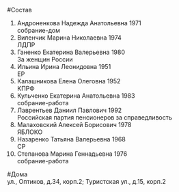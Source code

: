 #Состав
1. Андроненкова Надежда Анатольевна 1971   
    собрание-дом
2. Виленчик Марина Николаевна 1974   
    ЛДПР
3. Ганенко Екатерина Валерьевна 1980   
    За женщин России
4. Ильина Ирина Леонидовна 1951   
    ЕР
5. Калашникова Елена Олеговна 1952   
    КПРФ
6. Кульченко Екатерина Анатольевна 1983   
    собрание-работа
7. Лаврентьев Даниил Павлович 1992   
    Российская партия пенсионеров за справедливость
8. Малаховский Алексей Борисович 1978   
    ЯБЛОКО
9. Назаренко Татьяна Валерьевна 1968   
    СР
10. Степанова Марина Геннадьевна 1976   
    собрание-работа

#Дома  
ул., Оптиков, д.34, корп.2;  Туристская ул., д.15, корп.2

